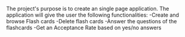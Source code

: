 The project's purpose is to create an single page application. The application will give the user the following functionalities:
-Create and browse Flash cards
-Delete flash cards
-Answer the questions of the flashcards
-Get an Acceptance Rate based on yes/no answers